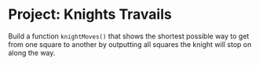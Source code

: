 # Project: Knights Travails

Build a function `knightMoves()` that shows the shortest possible way to get from one square to another by outputting all squares the knight will stop on along the way.
